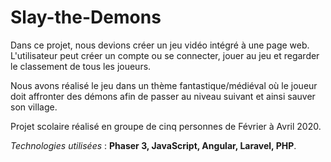 # Slay-the-Demons

Dans ce projet, nous devions créer un jeu vidéo intégré à une page web. 
L'utilisateur peut créer un compte ou se connecter, jouer au jeu et regarder le classement de tous les joueurs. 

Nous avons réalisé le jeu dans un thème fantastique/médiéval où le joueur doit affronter des démons afin de passer au niveau suivant et ainsi sauver son village.

Projet scolaire réalisé en groupe de cinq personnes de Février à Avril 2020.

_Technologies utilisées_ : **Phaser 3, JavaScript, Angular, Laravel, PHP**.
